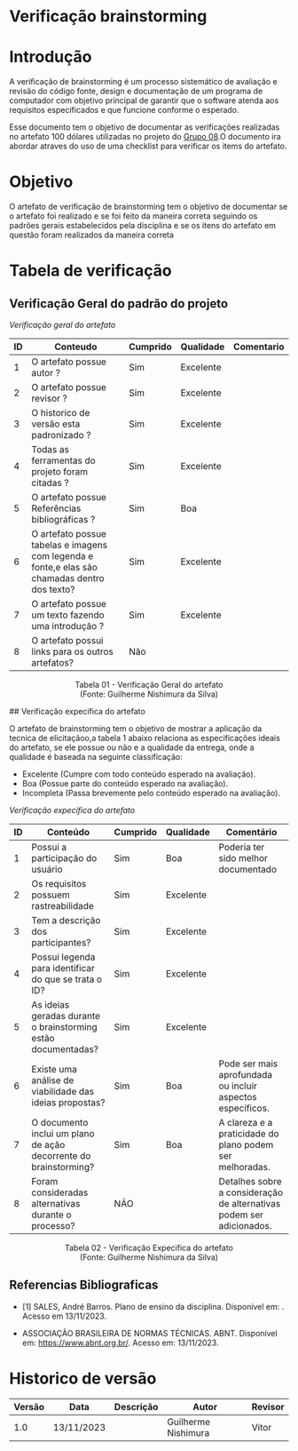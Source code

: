 
# Verificação brainstorming

# Introdução

A verificação de brainstorming é um processo sistemático de avaliação e revisão do código fonte, design e documentação de um programa de computador com objetivo principal de garantir que o software atenda aos requisitos especificados e que funcione conforme o esperado. 

Esse documento tem o objetivo de documentar as verificações realizadas no artefato 100 dólares utilizadas no projeto do [Grupo 08](https://requisitos-de-software.github.io/2023.2-LibreOffice/).O documento ira abordar atraves do uso de uma checklist para verificar os items do artefato.

# Objetivo

O artefato de verificação de brainstorming tem o objetivo de documentar se o artefato foi realizado e se foi feito da maneira correta seguindo os padrões gerais estabelecidos pela disciplina e se os itens do artefato em questão foram realizados da maneira correta

# Tabela de verificação

## Verificação Geral do padrão do projeto
*Verificação geral do artefato*

| ID | Conteudo                                                                                      | Cumprido | Qualidade | Comentario |
|----|-----------------------------------------------------------------------------------------------|----------|-----------|------------|
| 1  | O artefato possue autor ?                                                                     |  Sim        | Excelente |            |
| 2  | O artefato possue revisor ?                                                                   |  Sim          | Excelente |            |
| 3  | O historico de versão esta padronizado ?                                                      |   Sim         | Excelente |            |
| 4  | Todas as ferramentas do projeto foram citadas ?                                               |   Sim         | Excelente |            |
| 5  | O artefato possue Referências bibliográficas ?                                                |   Sim         | Boa       |            |
| 6  | O artefato possue tabelas e imagens com legenda e fonte,e elas são chamadas dentro dos texto? |   Sim         | Excelente |            |
| 7  | O artefato possue um texto fazendo uma introdução ?                                           |    Sim        | Excelente |            |
| 8  | O artefato possui links para os outros artefatos?                                             |   Não     |  |            |Não realizado|

<p align="center">
Tabela 01 - Verificação Geral do artefato<br>
(Fonte: Guilherme Nishimura da Silva)
</p>
## Verificação expecifica do artefato

O artefato de brainstorming tem o objetivo de mostrar a aplicação da tecnica de elicitaçãoo,a tabela 1 abaixo relaciona as especificações ideais do artefato, se ele possue ou não e a qualidade da entrega, onde a qualidade é baseada na seguinte classificação:

- Excelente (Cumpre com todo conteúdo esperado na avaliação).
- Boa (Possue parte do conteúdo esperado na avaliação).
- Incompleta (Passa brevemente pelo conteúdo esperado na avaliação).

*Verificação expecifica do artefato*

| ID  | Conteúdo                                                      | Cumprido | Qualidade | Comentário                                 |
|-----|---------------------------------------------------------------|----------|-----------|--------------------------------------------|
| 1   | Possui a participação do usuário                               | Sim      | Boa       | Poderia ter sido melhor documentado       |
| 2   | Os requisitos possuem rastreabilidade                         | Sim      | Excelente |                                            |
| 3   | Tem a descrição dos participantes?                            | Sim      | Excelente |                                            |
| 4   | Possui legenda para identificar do que se trata o ID?         | Sim      | Excelente |                                            |
| 5   | As ideias geradas durante o brainstorming estão documentadas? | Sim      |Excelente     |  |
| 6   | Existe uma análise de viabilidade das ideias propostas?        | Sim      | Boa       | Pode ser mais aprofundada ou incluir aspectos específicos.     |
| 7   | O documento inclui um plano de ação decorrente do brainstorming? | Sim    | Boa       | A clareza e a praticidade do plano podem ser melhoradas.      |
| 8   | Foram consideradas alternativas durante o processo?            | NÃO     |      | Detalhes sobre a consideração de alternativas podem ser adicionados. |


<p align="center">
Tabela 02 - Verificação Expecifica do artefato<br>
(Fonte: Guilherme Nishimura da Silva)
</p>

## Referencias Bibliograficas

- [1] SALES, André Barros. Plano de ensino da disciplina. Disponível em: . Acesso em 13/11/2023.

- ASSOCIAÇÃO BRASILEIRA DE NORMAS TÉCNICAS. ABNT. Disponível em: https://www.abnt.org.br/. Acesso em: 13/11/2023.

# Historico de versão

| Versão | Data       | Descrição | Autor               | Revisor |
|--------|------------|-----------|---------------------|---------|
| 1.0    | 13/11/2023 |           | Guilherme Nishimura|      Vitor   |
